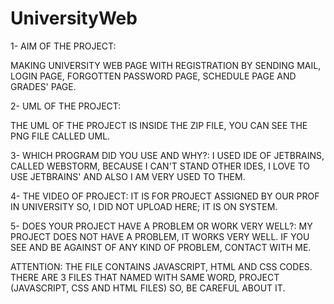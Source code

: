 # UniversityWeb

1- AIM OF THE PROJECT:

  MAKING UNIVERSITY WEB PAGE WITH REGISTRATION BY SENDING MAIL, LOGIN PAGE, FORGOTTEN PASSWORD PAGE, 
SCHEDULE PAGE AND GRADES' PAGE. 

2- UML OF THE PROJECT:
  
  THE UML OF THE PROJECT IS INSIDE THE ZIP FILE, YOU CAN SEE THE PNG FILE CALLED UML.


 3- WHICH PROGRAM DID YOU USE AND WHY?:  I USED IDE OF JETBRAINS, CALLED WEBSTORM, BECAUSE I CAN'T STAND OTHER IDES, 
I LOVE TO USE JETBRAINS' AND ALSO I AM VERY USED TO THEM.

 4- THE VIDEO OF PROJECT: IT IS FOR PROJECT ASSIGNED BY OUR PROF IN UNIVERSITY SO, I DID NOT UPLOAD HERE; IT IS ON SYSTEM.

 5- DOES YOUR PROJECT HAVE A PROBLEM OR WORK VERY WELL?: MY PROJECT DOES NOT HAVE A PROBLEM, IT WORKS VERY WELL.
IF YOU SEE AND BE AGAINST OF ANY KIND OF PROBLEM, CONTACT WITH ME. 

 ATTENTION: THE FILE CONTAINS JAVASCRIPT, HTML AND CSS CODES.
THERE ARE 3 FILES THAT NAMED WITH SAME WORD, PROJECT (JAVASCRIPT, CSS AND HTML FILES) SO, BE CAREFUL ABOUT IT.
